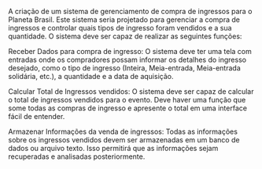 A criação de um sistema de gerenciamento de compra de ingressos para o Planeta Brasil. Este sistema seria projetado para gerenciar a compra de ingressos e controlar quais tipos de ingresso foram vendidos e a sua quantidade. O sistema deve ser capaz de realizar as seguintes funções:

Receber Dados para compra de ingresso: O sistema deve ter uma tela com entradas onde os compradores possam informar os detalhes do ingresso desejado, como o tipo de ingresso (Inteira, Meia-entrada, Meia-entrada solidária, etc.), a quantidade e a data de aquisição.

Calcular Total de Ingressos vendidos: O sistema deve ser capaz de calcular o total de ingressos vendidos para o evento. Deve haver uma função que some todas as compras de ingresso e apresente o total em uma interface fácil de entender.

Armazenar Informações da venda de ingressos: Todas as informações sobre os ingressos vendidos devem ser armazenadas em um banco de dados ou arquivo texto. Isso permitirá que as informações sejam recuperadas e analisadas posteriormente.
